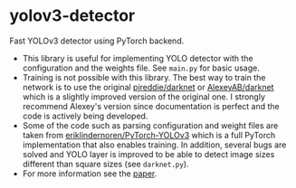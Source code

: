 # yolov3-detector
Fast YOLOv3 detector using PyTorch backend.

* This library is useful for implementing YOLO detector with the configuration and the weights file. See `main.py` for basic usage.
* Training is not possible with this library. The best way to train the network is to use the original [pjreddie/darknet](https://github.com/pjreddie/darknet) or [AlexeyAB/darknet](https://github.com/AlexeyAB/darknet) which is a slightly improved version of the original one. I strongly recommend Alexey's version since documentation is perfect and the code is actively being developed. 
* Some of the code such as parsing configuration and weight files are taken from [eriklindernoren/PyTorch-YOLOv3](https://github.com/eriklindernoren/PyTorch-YOLOv3) which is a full PyTorch implementation that also enables training. In addition, several bugs are solved and YOLO layer is improved to be able to detect image sizes different than square sizes (see `darknet.py`). 
* For more information see the [paper](https://pjreddie.com/media/files/papers/YOLOv3.pdf).
